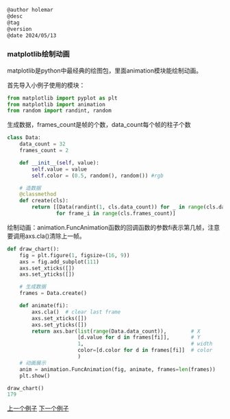 
```markdown
@author holemar
@desc
@tag
@version 
@date 2024/05/13
```

### matplotlib绘制动画

matplotlib是python中最经典的绘图包，里面animation模块能绘制动画。

首先导入小例子使用的模块：

```python
from matplotlib import pyplot as plt
from matplotlib import animation
from random import randint, random
```

生成数据，frames_count是帧的个数，data_count每个帧的柱子个数

```python 
class Data:
    data_count = 32
    frames_count = 2

    def __init__(self, value):
        self.value = value
        self.color = (0.5, random(), random()) #rgb

    # 造数据
    @classmethod
    def create(cls):
        return [[Data(randint(1, cls.data_count)) for _ in range(cls.data_count)]
                for frame_i in range(cls.frames_count)]

```

绘制动画：animation.FuncAnimation函数的回调函数的参数fi表示第几帧，注意要调用axs.cla()清除上一帧。

```python
def draw_chart():
    fig = plt.figure(1, figsize=(16, 9))
    axs = fig.add_subplot(111)
    axs.set_xticks([])
    axs.set_yticks([])

    # 生成数据
    frames = Data.create()

    def animate(fi):
        axs.cla()  # clear last frame
        axs.set_xticks([])
        axs.set_yticks([])
        return axs.bar(list(range(Data.data_count)),        # X
                       [d.value for d in frames[fi]],       # Y
                       1,                                   # width
                       color=[d.color for d in frames[fi]]  # color
                       )
    # 动画展示
    anim = animation.FuncAnimation(fig, animate, frames=len(frames))
    plt.show()
```

```python
draw_chart()
179     
```

[上一个例子](151.md)    [下一个例子](153.md)